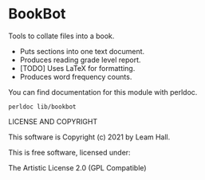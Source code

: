 # BookBot

Tools to collate files into a book.
 - Puts sections into one text document.
 - Produces reading grade level report.
 - [TODO] Uses LaTeX for formatting.
 - Produces word frequency counts.

You can find documentation for this module with perldoc.

    perldoc lib/bookbot

LICENSE AND COPYRIGHT

This software is Copyright (c) 2021 by Leam Hall.

This is free software, licensed under:

  The Artistic License 2.0 (GPL Compatible)

